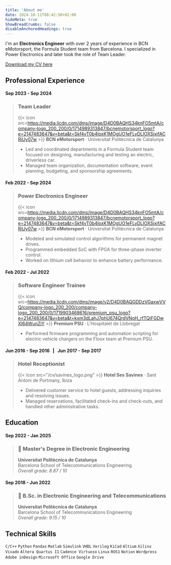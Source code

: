 ```yaml
---
title: 'About me'
date: 2024-10-11T08:42:50+02:00
hideMeta: true
ShowBreadCrumbs: false
disableAnchoredHeadings: true
---
```


I'm an **Electronics Engineer** with over 2 years of experience in BCN eMotorsport, the Formula Student team from Barcelona. I specialized in Power Electronics and later took the role of Team Leader.

[Download my CV here](cv_XicuMarí.pdf)

## Professional Experience

#### Sep 2023 - Sep 2024
> ### Team Leader
> {{< icon src=https://media.licdn.com/dms/image/D4D0BAQHS34knFO5mtA/company-logo_200_200/0/1714989313847/bcnemotorsport_logo?e=2147483647&v=beta&t=Skf4vT0b4loxK1MOgUO1eFLyDLIOXSjxifACRiUy07w >}} **BCN eMotorsport** · Universitat Politècnica de Catalunya 
> - Led and coordinated departments in a Formula Student team focused on designing, manufacturing and testing an electric, driverless car.
> - Managed team organization, documentation software, event planning, budgeting, and sponsorship agreements.

#### Feb 2022 - Sep 2024
> ### Power Electronics Engineer
> {{< icon src=https://media.licdn.com/dms/image/D4D0BAQHS34knFO5mtA/company-logo_200_200/0/1714989313847/bcnemotorsport_logo?e=2147483647&v=beta&t=Skf4vT0b4loxK1MOgUO1eFLyDLIOXSjxifACRiUy07w >}} **BCN eMotorsport** · Universitat Politècnica de Catalunya 
> - Modeled and simulated control algorithms for permanent magnet drives.
> - Programmed embedded SoC with FPGA for three-phase inverter control.
> - Worked on lithium cell behavior to enhance battery performance.

#### Feb 2022 - Jul 2022
> ### Software Engineer Trainee
> {{< icon src=https://media.licdn.com/dms/image/v2/D4D0BAQGDDzVGaxwVVQ/company-logo_200_200/company-logo_200_200/0/1719903468616/premium_psu_logo?e=2147483647&v=beta&t=kxm3dLahJ7phU674QrdVNoH_rfTQiFGDwXI64WunZiY >}} **Premium PSU** · L'Hospitalet de Llobregat
> - Performed firmware programming and automation scripting for electric vehicle chargers on the Floox team at Premium PSU.

#### Jun 2016 - Sep 2016 &nbsp; | &nbsp; Jun 2017 - Sep 2017
> ### Hotel Receptionist
> {{< icon src="/cv/savines_logo.png" >}} **Hotel Ses Savines** · Sant Antoni de Portmany, Ibiza
> - Delivered customer service to hotel guests, addressing inquiries and resolving issues.
> - Managed reservations, facilitated check-ins and check-outs, and handled other administrative tasks.

## Education

#### Sep 2022 - Jan 2025
> ### 📃 Master's Degree in Electronic Engineering
> **Universitat Politècnica de Catalunya** \
> Barcelona School of Telecommunications Engineering \
> *Overall grade: 8.87 / 10*

#### Sep 2018 - Jun 2022
> ### 📃 B.Sc. in Electronic Engineering and Telecommunications
> **Universitat Politècnica de Catalunya** \
> Barcelona School of Telecommunications Engineering \
> *Overall grade: 9.15 / 10*

## Technical Skills

`C/C++` `Python` `Pandas` `Matlab` `Simulink` `VHDL` `Verilog` `KiCad` `Altium` `Xilinx Vivado` `Altera Quartus II` `Cadence Virtuoso` `Linux` `ROS1` `Notion` `Wordpress` `Adobe inDesign` `Microsoft Office` `Google Drive`